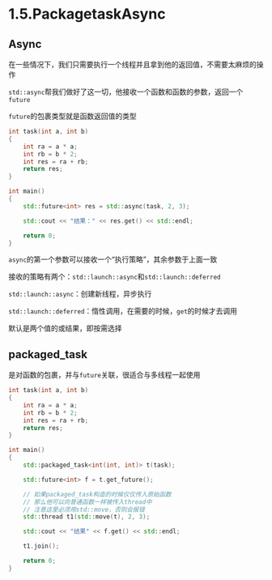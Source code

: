 # 1.5.PackagetaskAsync

## Async

在一些情况下，我们只需要执行一个线程并且拿到他的返回值，不需要太麻烦的操作

`std::async`帮我们做好了这一切，他接收一个函数和函数的参数，返回一个`future`

`future`的包裹类型就是函数返回值的类型

```c++
int task(int a, int b)
{
    int ra = a * a;
    int rb = b * 2;
    int res = ra + rb;
    return res;
}

int main()
{
    std::future<int> res = std::async(task, 2, 3);

    std::cout << "结果：" << res.get() << std::endl;

    return 0;
}

```

`async`的第一个参数可以接收一个“执行策略”，其余参数于上面一致

接收的策略有两个：`std::launch::async`和`std::launch::deferred`

`std::launch::async`：创建新线程，异步执行

`std::launch::deferred`：惰性调用，在需要的时候，`get`的时候才去调用

默认是两个值的或结果，即按需选择


## packaged_task

是对函数的包裹，并与`future`关联，很适合与多线程一起使用

```c++
int task(int a, int b)
{
    int ra = a * a;
    int rb = b * 2;
    int res = ra + rb;
    return res;
}

int main()
{
    std::packaged_task<int(int, int)> t(task);

    std::future<int> f = t.get_future();

    // 如果packaged_task构造的时候仅仅传入原始函数
    // 那么他可以向普通函数一样被传入thread中
    // 注意这里必须用std::move，否则会报错
    std::thread t1(std::move(t), 2, 3);

    std::cout << "结果" << f.get() << std::endl;

    t1.join();

    return 0;
}

```
